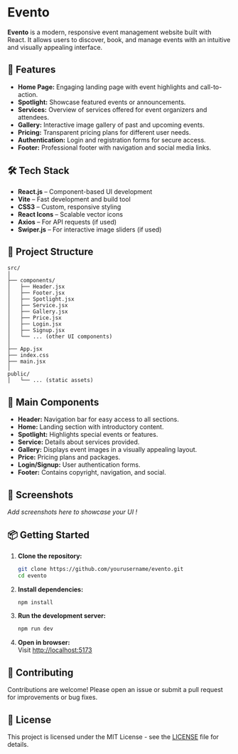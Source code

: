 # Evento

**Evento** is a modern, responsive event management website built with React. It allows users to discover, book, and manage events with an intuitive and visually appealing interface.

## 🚀 Features

- **Home Page:** Engaging landing page with event highlights and call-to-action.
- **Spotlight:** Showcase featured events or announcements.
- **Services:** Overview of services offered for event organizers and attendees.
- **Gallery:** Interactive image gallery of past and upcoming events.
- **Pricing:** Transparent pricing plans for different user needs.
- **Authentication:** Login and registration forms for secure access.
- **Footer:** Professional footer with navigation and social media links.

## 🛠️ Tech Stack

- **React.js** – Component-based UI development
- **Vite** – Fast development and build tool
- **CSS3** – Custom, responsive styling
- **React Icons** – Scalable vector icons
- **Axios** – For API requests (if used)
- **Swiper.js** – For interactive image sliders (if used)

## 📁 Project Structure

```
src/
│
├── components/
│   ├── Header.jsx
│   ├── Footer.jsx
│   ├── Spotlight.jsx
│   ├── Service.jsx
│   ├── Gallery.jsx
│   ├── Price.jsx
│   ├── Login.jsx
│   ├── Signup.jsx
│   └── ... (other UI components)
│
├── App.jsx
├── index.css
├── main.jsx
│
public/
│   └── ... (static assets)
```

## 🧩 Main Components

- **Header:** Navigation bar for easy access to all sections.
- **Home:** Landing section with introductory content.
- **Spotlight:** Highlights special events or features.
- **Service:** Details about services provided.
- **Gallery:** Displays event images in a visually appealing layout.
- **Price:** Pricing plans and packages.
- **Login/Signup:** User authentication forms.
- **Footer:** Contains copyright, navigation, and social.

## 📸 Screenshots

_Add screenshots here to showcase your UI !_

## 📦 Getting Started

1. **Clone the repository:**
   ```bash
   git clone https://github.com/yourusername/evento.git
   cd evento
   ```
2. **Install dependencies:**
   ```bash
   npm install
   ```
3. **Run the development server:**
   ```bash
   npm run dev
   ```
4. **Open in browser:**  
   Visit [http://localhost:5173](http://localhost:5173)

## 🤝 Contributing

Contributions are welcome! Please open an issue or submit a pull request for improvements or bug fixes.

## 📄 License

This project is licensed under the MIT License - see the [LICENSE](LICENSE) file for details.
